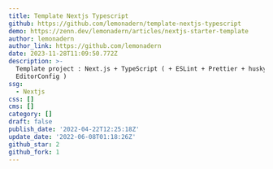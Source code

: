 ```yaml
---
title: Template Nextjs Typescript
github: https://github.com/lemonadern/template-nextjs-typescript
demo: https://zenn.dev/lemonadern/articles/nextjs-starter-template
author: lemonadern
author_link: https://github.com/lemonadern
date: 2023-11-28T11:09:50.772Z
description: >-
  Template project : Next.js + TypeScript ( + ESLint + Prettier + husky +
  EditorConfig )
ssg:
  - Nextjs
css: []
cms: []
category: []
draft: false
publish_date: '2022-04-22T12:25:18Z'
update_date: '2022-06-08T01:18:26Z'
github_star: 2
github_fork: 1
---
```

